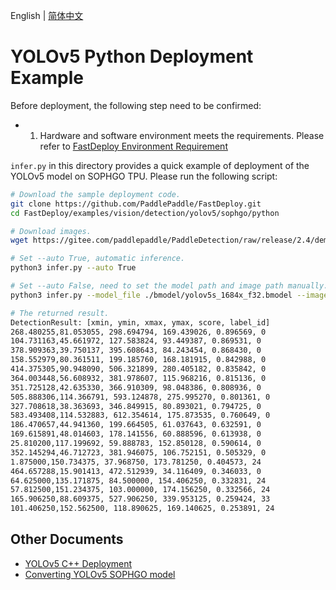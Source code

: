 English | [简体中文](README_CN.md)
# YOLOv5 Python Deployment Example

Before deployment, the following step need to be confirmed:

- 1. Hardware and software environment meets the requirements. Please refer to [FastDeploy Environment Requirement](../../../../../../docs/en/build_and_install/sophgo.md)

`infer.py` in this directory provides a quick example of deployment of the YOLOv5 model on SOPHGO TPU. Please run the following script:

```bash
# Download the sample deployment code.
git clone https://github.com/PaddlePaddle/FastDeploy.git
cd FastDeploy/examples/vision/detection/yolov5/sophgo/python

# Download images.
wget https://gitee.com/paddlepaddle/PaddleDetection/raw/release/2.4/demo/000000014439.jpg

# Set --auto True, automatic inference.
python3 infer.py --auto True

# Set --auto False, need to set the model path and image path manually.
python3 infer.py --model_file ./bmodel/yolov5s_1684x_f32.bmodel --image 000000014439.jpg

# The returned result.
DetectionResult: [xmin, ymin, xmax, ymax, score, label_id]
268.480255,81.053055, 298.694794, 169.439026, 0.896569, 0
104.731163,45.661972, 127.583824, 93.449387, 0.869531, 0
378.909363,39.750137, 395.608643, 84.243454, 0.868430, 0
158.552979,80.361511, 199.185760, 168.181915, 0.842988, 0
414.375305,90.948090, 506.321899, 280.405182, 0.835842, 0
364.003448,56.608932, 381.978607, 115.968216, 0.815136, 0
351.725128,42.635330, 366.910309, 98.048386, 0.808936, 0
505.888306,114.366791, 593.124878, 275.995270, 0.801361, 0
327.708618,38.363693, 346.849915, 80.893021, 0.794725, 0
583.493408,114.532883, 612.354614, 175.873535, 0.760649, 0
186.470657,44.941360, 199.664505, 61.037643, 0.632591, 0
169.615891,48.014603, 178.141556, 60.888596, 0.613938, 0
25.810200,117.199692, 59.888783, 152.850128, 0.590614, 0
352.145294,46.712723, 381.946075, 106.752151, 0.505329, 0
1.875000,150.734375, 37.968750, 173.781250, 0.404573, 24
464.657288,15.901413, 472.512939, 34.116409, 0.346033, 0
64.625000,135.171875, 84.500000, 154.406250, 0.332831, 24
57.812500,151.234375, 103.000000, 174.156250, 0.332566, 24
165.906250,88.609375, 527.906250, 339.953125, 0.259424, 33
101.406250,152.562500, 118.890625, 169.140625, 0.253891, 24
```

## Other Documents
- [YOLOv5 C++ Deployment](../cpp)
- [Converting YOLOv5 SOPHGO model](../README.md)
